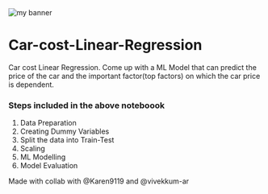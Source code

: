 <img src="https://user-images.githubusercontent.com/68156056/184217667-108a1fa5-59a3-40e9-9e01-a8ce986b5cad.png" alt="my banner">
<h1> Car-cost-Linear-Regression</h1>
Car cost Linear Regression. Come up with a ML Model that can predict the price of the car and the important factor(top factors) on which the car price is dependent.


<h3> Steps included in the above noteboook </h3>
<OL><li>Data Preparation</li>
<li>Creating Dummy Variables</li>
<li>Split the data into Train-Test</li>
<li>Scaling</li>
<li>ML Modelling</li>
<li>Model Evaluation</li></OL>

Made with collab with @Karen9119 and @vivekkum-ar